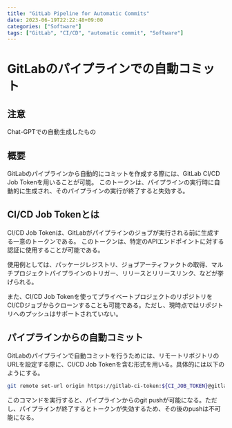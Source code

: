 ```yaml
---
title: "GitLab Pipeline for Automatic Commits"
date: 2023-06-19T22:22:48+09:00
categories: ["Software"]
tags: ["GitLab", "CI/CD", "automatic commit", "Software"]
---
```

# GitLabのパイプラインでの自動コミット

## 注意

Chat-GPTでの自動生成したもの

## 概要

GitLabのパイプラインから自動的にコミットを作成する際には、GitLab CI/CD Job Tokenを用いることが可能。
このトークンは、パイプラインの実行時に自動的に生成され、そのパイプラインの実行が終了すると失効する。

## CI/CD Job Tokenとは

CI/CD Job Tokenは、GitLabがパイプラインのジョブが実行される前に生成する一意のトークンである。
このトークンは、特定のAPIエンドポイントに対する認証に使用することが可能である。

使用例としては、パッケージレジストリ、ジョブアーティファクトの取得、マルチプロジェクトパイプラインのトリガー、リリースとリリースリンク、などが挙げられる。

また、CI/CD Job Tokenを使ってプライベートプロジェクトのリポジトリをCI/CDジョブからクローンすることも可能である。ただし、現時点ではリポジトリへのプッシュはサポートされていない。

## パイプラインからの自動コミット

GitLabのパイプラインで自動コミットを行うためには、リモートリポジトリのURLを設定する際に、CI/CD Job Tokenを含む形式を用いる。具体的には以下のようにする。

```bash
git remote set-url origin https://gitlab-ci-token:${CI_JOB_TOKEN}@gitlab.example.com/<namespace>/<project>
```

このコマンドを実行すると、パイプラインからのgit pushが可能になる。ただし、パイプラインが終了するとトークンが失効するため、その後のpushは不可能になる。